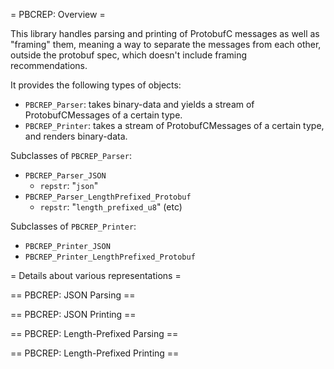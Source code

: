 = PBCREP: Overview =

This library handles parsing and printing of
ProtobufC messages as well as "framing" them, meaning
a way to separate the messages from each other, outside the protobuf spec,
which doesn't include framing recommendations.

It provides the following types of objects:
  * `PBCREP_Parser`: takes binary-data and yields a stream of ProtobufCMessages of a certain type.
  * `PBCREP_Printer`: takes a stream of ProtobufCMessages of a certain type, and renders binary-data.

Subclasses of `PBCREP_Parser`:
  * `PBCREP_Parser_JSON`
    * `repstr`: "`json`"
  * `PBCREP_Parser_LengthPrefixed_Protobuf`
    * `repstr`: "`length_prefixed_u8`" (etc)

Subclasses of `PBCREP_Printer`:
  * `PBCREP_Printer_JSON`
  * `PBCREP_Printer_LengthPrefixed_Protobuf`

= Details about various representations =

== PBCREP: JSON Parsing ==

== PBCREP: JSON Printing ==

== PBCREP: Length-Prefixed Parsing ==

== PBCREP: Length-Prefixed Printing ==

